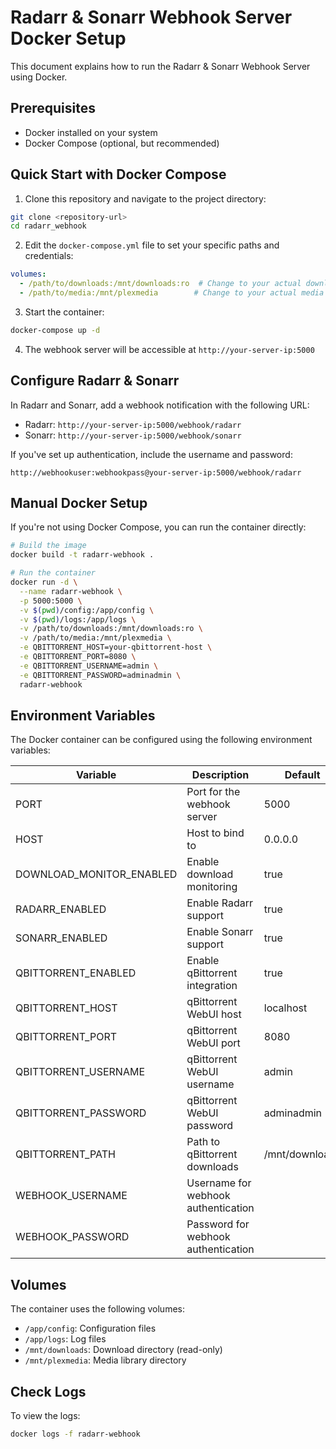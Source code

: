 # Radarr & Sonarr Webhook Server Docker Setup

This document explains how to run the Radarr & Sonarr Webhook Server using Docker.

## Prerequisites

- Docker installed on your system
- Docker Compose (optional, but recommended)

## Quick Start with Docker Compose

1. Clone this repository and navigate to the project directory:

```bash
git clone <repository-url>
cd radarr_webhook
```

2. Edit the `docker-compose.yml` file to set your specific paths and credentials:

```yaml
volumes:
  - /path/to/downloads:/mnt/downloads:ro  # Change to your actual downloads path
  - /path/to/media:/mnt/plexmedia        # Change to your actual media path
```

3. Start the container:

```bash
docker-compose up -d
```

4. The webhook server will be accessible at `http://your-server-ip:5000`

## Configure Radarr & Sonarr

In Radarr and Sonarr, add a webhook notification with the following URL:

- Radarr: `http://your-server-ip:5000/webhook/radarr`
- Sonarr: `http://your-server-ip:5000/webhook/sonarr`

If you've set up authentication, include the username and password:

```
http://webhookuser:webhookpass@your-server-ip:5000/webhook/radarr
```

## Manual Docker Setup

If you're not using Docker Compose, you can run the container directly:

```bash
# Build the image
docker build -t radarr-webhook .

# Run the container
docker run -d \
  --name radarr-webhook \
  -p 5000:5000 \
  -v $(pwd)/config:/app/config \
  -v $(pwd)/logs:/app/logs \
  -v /path/to/downloads:/mnt/downloads:ro \
  -v /path/to/media:/mnt/plexmedia \
  -e QBITTORRENT_HOST=your-qbittorrent-host \
  -e QBITTORRENT_PORT=8080 \
  -e QBITTORRENT_USERNAME=admin \
  -e QBITTORRENT_PASSWORD=adminadmin \
  radarr-webhook
```

## Environment Variables

The Docker container can be configured using the following environment variables:

| Variable | Description | Default |
|----------|-------------|---------|
| PORT | Port for the webhook server | 5000 |
| HOST | Host to bind to | 0.0.0.0 |
| DOWNLOAD_MONITOR_ENABLED | Enable download monitoring | true |
| RADARR_ENABLED | Enable Radarr support | true |
| SONARR_ENABLED | Enable Sonarr support | true |
| QBITTORRENT_ENABLED | Enable qBittorrent integration | true |
| QBITTORRENT_HOST | qBittorrent WebUI host | localhost |
| QBITTORRENT_PORT | qBittorrent WebUI port | 8080 |
| QBITTORRENT_USERNAME | qBittorrent WebUI username | admin |
| QBITTORRENT_PASSWORD | qBittorrent WebUI password | adminadmin |
| QBITTORRENT_PATH | Path to qBittorrent downloads | /mnt/downloads |
| WEBHOOK_USERNAME | Username for webhook authentication | |
| WEBHOOK_PASSWORD | Password for webhook authentication | |

## Volumes

The container uses the following volumes:

- `/app/config`: Configuration files
- `/app/logs`: Log files
- `/mnt/downloads`: Download directory (read-only)
- `/mnt/plexmedia`: Media library directory

## Check Logs

To view the logs:

```bash
docker logs -f radarr-webhook
``` 